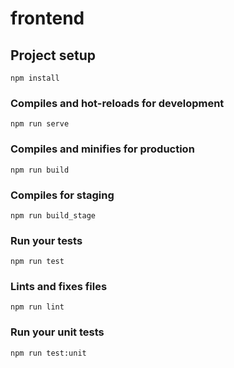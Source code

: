 # frontend

## Project setup
```
npm install
```

### Compiles and hot-reloads for development
```
npm run serve
```

### Compiles and minifies for production
```
npm run build
```

### Compiles for staging
```
npm run build_stage
```

### Run your tests
```
npm run test
```

### Lints and fixes files
```
npm run lint
```

### Run your unit tests
```
npm run test:unit
```
